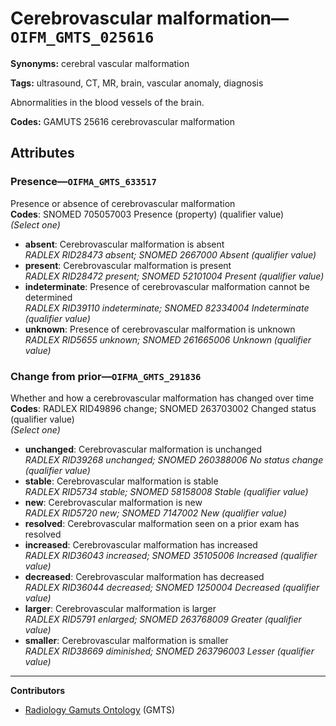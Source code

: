# Cerebrovascular malformation—`OIFM_GMTS_025616`

**Synonyms:** cerebral vascular malformation

**Tags:** ultrasound, CT, MR, brain, vascular anomaly, diagnosis

Abnormalities in the blood vessels of the brain.

**Codes:** GAMUTS 25616 cerebrovascular malformation

## Attributes

### Presence—`OIFMA_GMTS_633517`

Presence or absence of cerebrovascular malformation  
**Codes**: SNOMED 705057003 Presence (property) (qualifier value)  
*(Select one)*

- **absent**: Cerebrovascular malformation is absent  
_RADLEX RID28473 absent; SNOMED 2667000 Absent (qualifier value)_
- **present**: Cerebrovascular malformation is present  
_RADLEX RID28472 present; SNOMED 52101004 Present (qualifier value)_
- **indeterminate**: Presence of cerebrovascular malformation cannot be determined  
_RADLEX RID39110 indeterminate; SNOMED 82334004 Indeterminate (qualifier value)_
- **unknown**: Presence of cerebrovascular malformation is unknown  
_RADLEX RID5655 unknown; SNOMED 261665006 Unknown (qualifier value)_

### Change from prior—`OIFMA_GMTS_291836`

Whether and how a cerebrovascular malformation has changed over time  
**Codes**: RADLEX RID49896 change; SNOMED 263703002 Changed status (qualifier value)  
*(Select one)*

- **unchanged**: Cerebrovascular malformation is unchanged  
_RADLEX RID39268 unchanged; SNOMED 260388006 No status change (qualifier value)_
- **stable**: Cerebrovascular malformation is stable  
_RADLEX RID5734 stable; SNOMED 58158008 Stable (qualifier value)_
- **new**: Cerebrovascular malformation is new  
_RADLEX RID5720 new; SNOMED 7147002 New (qualifier value)_
- **resolved**: Cerebrovascular malformation seen on a prior exam has resolved  
- **increased**: Cerebrovascular malformation has increased  
_RADLEX RID36043 increased; SNOMED 35105006 Increased (qualifier value)_
- **decreased**: Cerebrovascular malformation has decreased  
_RADLEX RID36044 decreased; SNOMED 1250004 Decreased (qualifier value)_
- **larger**: Cerebrovascular malformation is larger  
_RADLEX RID5791 enlarged; SNOMED 263768009 Greater (qualifier value)_
- **smaller**: Cerebrovascular malformation is smaller  
_RADLEX RID38669 diminished; SNOMED 263796003 Lesser (qualifier value)_

---

**Contributors**

- [Radiology Gamuts Ontology](https://gamuts.net/) (GMTS)